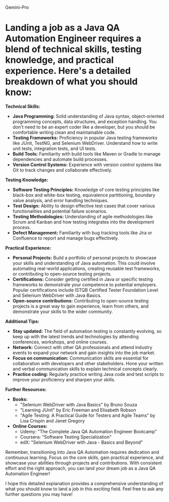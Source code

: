Gemini-Pro

# Landing a job as a Java QA Automation Engineer requires a blend of **technical skills, testing knowledge, and practical experience**. Here's a detailed breakdown of what you should know:

**Technical Skills:**

* **Java Programming:** Solid understanding of Java syntax, object-oriented programming concepts, data structures, and exception handling. You don't need to be an expert coder like a developer, but you should be comfortable writing clean and maintainable code.
* **Testing Frameworks:** Proficiency in popular Java testing frameworks like JUnit, TestNG, and Selenium WebDriver. Understand how to write unit tests, integration tests, and UI tests.
* **Build Tools:** Familiarity with build tools like Maven or Gradle to manage dependencies and automate build processes.
* **Version Control Systems:** Experience with version control systems like Git to track changes and collaborate effectively.

**Testing Knowledge:**

* **Software Testing Principles:** Knowledge of core testing principles like black-box and white-box testing, equivalence partitioning, boundary value analysis, and error handling techniques.
* **Test Design:** Ability to design effective test cases that cover various functionalities and potential failure scenarios.
* **Testing Methodologies:** Understanding of agile methodologies like Scrum and Kanban and how testing integrates into the development process.
* **Defect Management:** Familiarity with bug tracking tools like Jira or Confluence to report and manage bugs effectively.

**Practical Experience:**

* **Personal Projects:** Build a portfolio of personal projects to showcase your skills and understanding of Java automation. This could involve automating real-world applications, creating reusable test frameworks, or contributing to open-source testing projects.
* **Certifications:** Consider getting certified in Java or specific testing frameworks to demonstrate your competence to potential employers. Popular certifications include ISTQB Certified Tester Foundation Level and Selenium WebDriver with Java Basics.
* **Open-source contributions:** Contributing to open-source testing projects is a great way to gain experience, learn from others, and demonstrate your skills to the wider community.

**Additional Tips:**

* **Stay updated:** The field of automation testing is constantly evolving, so keep up with the latest trends and technologies by attending conferences, workshops, and online courses.
* **Network:** Connect with other QA professionals and attend industry events to expand your network and gain insights into the job market.
* **Focus on communication:** Communication skills are essential for collaboration with developers and other stakeholders. Hone your written and verbal communication skills to explain technical concepts clearly.
* **Practice coding:** Regularly practice writing Java code and test scripts to improve your proficiency and sharpen your skills.

**Further Resources:**

* **Books:**
    * "Selenium WebDriver with Java Basics" by Bruno Souza
    * "Learning JUnit" by Eric Freeman and Elisabeth Robson
    * "Agile Testing: A Practical Guide for Testers and Agile Teams" by Lisa Crispin and Janet Gregory
* **Online Courses:**
    * Udemy: "The Complete Java QA Automation Engineer Bootcamp"
    * Coursera: "Software Testing Specialization"
    * edX: "Selenium WebDriver with Java - Basics and Beyond"

Remember, transitioning into Java QA Automation requires dedication and continuous learning. Focus on the core skills, gain practical experience, and showcase your abilities through projects and contributions. With consistent effort and the right approach, you can land your dream job as a Java QA Automation Engineer!

I hope this detailed explanation provides a comprehensive understanding of what you should know to land a job in this exciting field. Feel free to ask any further questions you may have!

